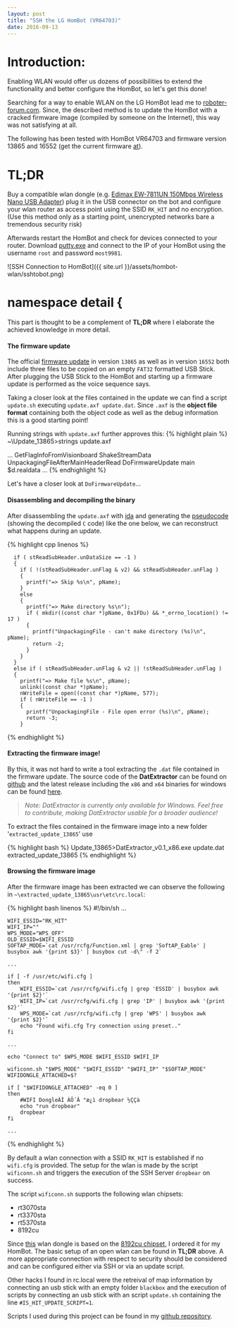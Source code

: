 ```yaml
---
layout: post
title: "SSH the LG HomBot (VR64703)"
date: 2016-09-13
---
```


# Introduction:

Enabling WLAN would offer us dozens of possibilities to extend the functionality and better configure the HomBot, so let\'s get this done!

Searching for a way to enable WLAN on the LG HomBot lead me to 
[roboter-forum.com][roboterforumthread]. Since, the described method is to update the HomBot with
a cracked firmware image (compiled by someone on the Internet), this way was not satisfying at all.

The following has been tested with HomBot VR64703 and firmware version 13865 and 16552 (get the current firmware [at][hombotfirmware]).



# TL;DR

Buy a compatible wlan dongle (e.g. [Edimax EW-7811UN 150Mbps Wireless Nano USB Adapter][edimax]) plug it in the USB connector on the bot and
configure your wlan router as access point using the SSID `RK_HIT` and no encryption. (Use this method only as a starting point, unencrypted
networks bare a tremendous security risk)

Afterwards restart the HomBot and check for devices connected to your router. Download [putty.exe][puttydownload] and connect to the IP of your HomBot using
the username `root` and password `most9981`.


![SSH Connection to HomBot]({{ site.url }}/assets/hombot-wlan/sshtobot.png)

# namespace detail {

This part is thought to be a complement of **TL;DR** where I elaborate the achieved knowledge in more detail. 

#### The firmware update

The official [firmware update][hombotfirmware] in version `13865` as well as in version `16552` both include three files to be copied on an empty `FAT32` formatted
USB Stick. After plugging the USB Stick to the HomBot and starting up a firmware update is performed as the voice sequence says.

Taking a closer look at the files contained in the update we can find a script `update.sh` executing `update.axf update.dat`. Since `.axf` is the **object file format** containing both the object code as well as the debug information this is a good starting point!

Running strings with `update.axf` further approves this:
{% highlight plain %}
~\Update_13865>strings update.axf

...
GetFlagInfoFromVisionboard
ShakeStreamData
UnpackagingFileAfterMainHeaderRead
DoFirmwareUpdate
main
$d.realdata
...
{% endhighlight %}

Let\'s have a closer look at `DoFirmwareUpdate`\.\.\.

#### Disassembling and decompiling the binary

After disassembling the `update.axf` with [ida][hexrayida] and generating the [pseudocode][hexraydecompile] (showing the decompiled `C` code)
like the one below, we can reconstruct what happens during an update.

{% highlight cpp linenos %}

      if ( stReadSubHeader.unDataSize == -1 )
      {
        if ( !(stReadSubHeader.unFlag & v2) && stReadSubHeader.unFlag )
        {
          printf("=> Skip %s\n", pName);
        }
        else
        {
          printf("=> Make directory %s\n");
          if ( mkdir((const char *)pName, 0x1FDu) && *_errno_location() != 17 )
          {
            printf("UnpackagingFile - can't make directory (%s)\n", pName);
            return -2;
          }
        }
      }
      else if ( stReadSubHeader.unFlag & v2 || !stReadSubHeader.unFlag )
      {
        printf("=> Make file %s\n", pName);
        unlink((const char *)pName);
        nWriteFile = open((const char *)pName, 577);
        if ( nWriteFile == -1 )
        {
          printf("UnpackagingFile - File open error (%s)\n", pName);
          return -3;
        }
{% endhighlight %}


#### Extracting the firmware image!

By this, it was not hard to write a tool extracting the `.dat` file contained in the firmware update.
The source code of the **DatExtractor** can be found on [github][datextractorrepo] and the latest
release including the `x86` and `x64` binaries for windows can be found [here](https://github.com/pocketbroadcast/hombot-tools/releases).

> _Note: DatExtractor is currently only available for Windows. Feel free to contribute, making DatExtractor usable for a broader audience!_

To extract the files contained in the firmware image into a new folder \'`extracted_update_13865`\' use

{% highlight bash %}
Update_13865>DatExtractor_v0.1_x86.exe update.dat extracted_update_13865
{% endhighlight %}


#### Browsing the firmware image

After the firmware image has been extracted we can observe the following in `~\extracted_update_13865\usr\etc\rc.local`:

{% highlight bash linenos %}
	#!/bin/sh
	...

	WIFI_ESSID="RK_HIT"
	WIFI_IP=""
	WPS_MODE="WPS_OFF"
	OLD_ESSID=$WIFI_ESSID
	SOFTAP_MODE=`cat /usr/rcfg/Function.xml | grep 'SoftAP_Eable' | busybox awk '{print $3}' | busybox cut -d\" -f 2`

	...

	if [ -f /usr/etc/wifi.cfg ]
	then
		WIFI_ESSID=`cat /usr/rcfg/wifi.cfg | grep 'ESSID' | busybox awk '{print $2}'`
		WIFI_IP=`cat /usr/rcfg/wifi.cfg | grep 'IP' | busybox awk '{print $2}'`	
		WPS_MODE=`cat /usr/rcfg/wifi.cfg | grep 'WPS' | busybox awk '{print $2}'`	
		echo "Found wifi.cfg Try connection using preset.."
	fi
	
	...

	echo "Connect to" $WPS_MODE $WIFI_ESSID $WIFI_IP

	wificonn.sh "$WPS_MODE" "$WIFI_ESSID" "$WIFI_IP" "$SOFTAP_MODE"
	WIFIDONGLE_ATTACHED=$?

	if [ "$WIFIDONGLE_ATTACHED" -eq 0 ]
	then
		#WIFI DongleÀÌ ÀÖ´Â °æ¿ì dropbear ½ÇÇà
		echo "run dropbear"
		dropbear
	fi
	
	...
{% endhighlight %}

By default a wlan connection with a SSID `RK_HIT` is established if no `wifi.cfg` is provided. The setup for the wlan is made by the script `wificonn.sh` and triggers
the execution of the SSH Server `dropbear` on success. 

The script `wificonn.sh` supports the following wlan chipsets:

- rt3070sta 
- rt3370sta
- rt5370sta
- 8192cu

Since [this][edimax] wlan dongle is based on the [8192cu chipset][chipsetlist], I ordered it for my HomBot. The basic setup of 
an open wlan can be found in **TL;DR** above. A more appropriate connection with respect to security should be considered and can 
be configured either via SSH or via an update script.

Other hacks I found in rc.local were the retreival of map information by connecting an usb stick with an empty folder `blackbox` and
the execution of scripts by connecting an usb stick with an script `update.sh` containing the line `#IS_HIT_UPDATE_SCRIPT=1`.

Scripts I used during this project can be found in my [github repository][datextractorrepo].


[roboterforumthread]: http://www.roboter-forum.com/showthread.php?10009-LG-Hombot-3-0-WLAN-Steuerung-per-Weboberfl%E4che
[edimax]: https://www.amazon.de/gp/product/B003MTTJOY/ref=oh_aui_detailpage_o00_s00?ie=UTF8&psc=1
[hombotfirmware]: http://www.lg.com/at/service/software-firmware?keyword=&superCateId=CT20086025&categoryId=CT20086032&modelNum=VR64703LVMB
[puttydownload]: http://www.chiark.greenend.org.uk/~sgtatham/putty/download.html
[datextractorrepo]: https://github.com/pocketbroadcast/hombot-tools
[hombotopensource]: http://opensource.lge.com/osSch/list?types=NAME&search=VR64703
[hexrayida]: https://www.hex-rays.com/products/ida/
[hexraydecompile]: https://www.hex-rays.com/products/decompiler/manual/interactive.shtml
[chipsetlist]: https://wiki.ubuntuusers.de/WLAN/Karten/
